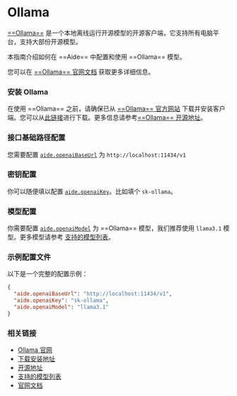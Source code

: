 # Ollama

[==Ollama==](https://ollama.com) 是一个本地离线运行开源模型的开源客户端，它支持所有电脑平台，支持大部份开源模型。

本指南介绍如何在 ==Aide== 中配置和使用 ==Ollama== 模型。

您可以在 [==Ollama== 官网文档](https://ollama.com/blog/openai-compatibility) 获取更多详细信息。

### 安装 Ollama

在使用 ==Ollama== 之前，请确保已从 [==Ollama== 官方网站](https://ollama.com) 下载并安装客户端。您可以从[此链接](https://ollama.com/download)进行下载。更多信息请参考[==Ollama== 开源地址](https://github.com/ollama/ollama)。

### 接口基础路径配置

您需要配置 [`aide.openaiBaseUrl`](../configuration/openai-base-url.md) 为 `http://localhost:11434/v1`

### 密钥配置

你可以随便填以配置 [`aide.openaiKey`](../configuration/openai-key.md)。比如填个 `sk-ollama`。

### 模型配置

你需要配置 [`aide.openaiModel`](../configuration/openai-model.md) 为 ==Ollama== 模型，我们推荐使用 `llama3.1` 模型。更多模型请参考 [支持的模型列表](https://ollama.com/library)。

### 示例配置文件

以下是一个完整的配置示例：

```json
{
  "aide.openaiBaseUrl": "http://localhost:11434/v1",
  "aide.openaiKey": "sk-ollama",
  "aide.openaiModel": "llama3.1"
}
```

### 相关链接

- [Ollama 官网](https://ollama.com)
- [下载安装地址](https://ollama.com/download)
- [开源地址](https://github.com/ollama/ollama)
- [支持的模型列表](https://ollama.com/library)
- [官网文档](https://ollama.com/blog/openai-compatibility)

